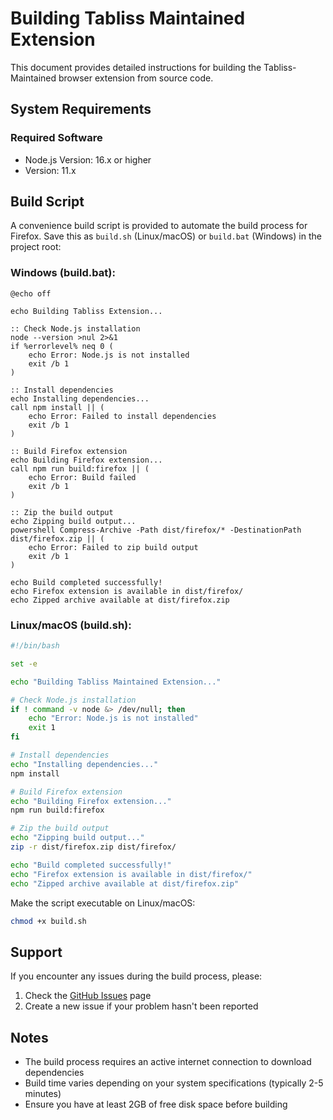 # Building Tabliss Maintained Extension

This document provides detailed instructions for building the Tabliss-Maintained browser extension from source code.

## System Requirements

### Required Software

- Node.js Version: 16.x or higher
- Version: 11.x

## Build Script

A convenience build script is provided to automate the build process for Firefox. Save this as `build.sh` (Linux/macOS) or `build.bat` (Windows) in the project root:

### Windows (build.bat):

```batch
@echo off

echo Building Tabliss Extension...

:: Check Node.js installation
node --version >nul 2>&1
if %errorlevel% neq 0 (
    echo Error: Node.js is not installed
    exit /b 1
)

:: Install dependencies
echo Installing dependencies...
call npm install || (
    echo Error: Failed to install dependencies
    exit /b 1
)

:: Build Firefox extension
echo Building Firefox extension...
call npm run build:firefox || (
    echo Error: Build failed
    exit /b 1
)

:: Zip the build output
echo Zipping build output...
powershell Compress-Archive -Path dist/firefox/* -DestinationPath dist/firefox.zip || (
    echo Error: Failed to zip build output
    exit /b 1
)

echo Build completed successfully!
echo Firefox extension is available in dist/firefox/
echo Zipped archive available at dist/firefox.zip
```

### Linux/macOS (build.sh):

```bash
#!/bin/bash

set -e

echo "Building Tabliss Maintained Extension..."

# Check Node.js installation
if ! command -v node &> /dev/null; then
    echo "Error: Node.js is not installed"
    exit 1
fi

# Install dependencies
echo "Installing dependencies..."
npm install

# Build Firefox extension
echo "Building Firefox extension..."
npm run build:firefox

# Zip the build output
echo "Zipping build output..."
zip -r dist/firefox.zip dist/firefox/

echo "Build completed successfully!"
echo "Firefox extension is available in dist/firefox/"
echo "Zipped archive available at dist/firefox.zip"
```

Make the script executable on Linux/macOS:

```bash
chmod +x build.sh
```

## Support

If you encounter any issues during the build process, please:

1. Check the [GitHub Issues](https://github.com/BookCatKid/tabliss-maintained/issues) page
2. Create a new issue if your problem hasn't been reported

## Notes

- The build process requires an active internet connection to download dependencies
- Build time varies depending on your system specifications (typically 2-5 minutes)
- Ensure you have at least 2GB of free disk space before building

